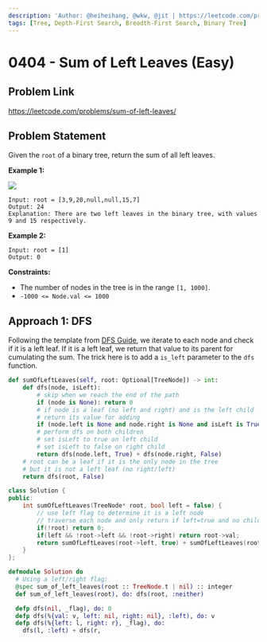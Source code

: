 ```yaml
---
description: 'Author: @heiheihang, @wkw, @jit | https://leetcode.com/problems/sum-of-left-leaves/'
tags: [Tree, Depth-First Search, Breadth-First Search, Binary Tree]
---
```


# 0404 - Sum of Left Leaves (Easy)

## Problem Link

https://leetcode.com/problems/sum-of-left-leaves/

## Problem Statement

Given the `root` of a binary tree, return the sum of all left leaves.

**Example 1:**

![](https://assets.leetcode.com/uploads/2021/04/08/leftsum-tree.jpg)

```
Input: root = [3,9,20,null,null,15,7]
Output: 24
Explanation: There are two left leaves in the binary tree, with values 9 and 15 respectively.
```

**Example 2:**

```
Input: root = [1]
Output: 0
```

**Constraints:**

- The number of nodes in the tree is in the range `[1, 1000]`.
- `-1000 <= Node.val <= 1000`

## Approach 1: DFS

Following the template from [DFS Guide](../../tutorials/graph-theory/depth-first-search), we iterate to each node and check if it is a left leaf. If it is a left leaf, we return that value to its parent for cumulating the sum. The trick here is to add a `is_left` parameter to the `dfs` function.

<Tabs>
<TabItem value="py" label="Python">
<SolutionAuthor name="@heiheihang"/>

```py
def sumOfLeftLeaves(self, root: Optional[TreeNode]) -> int:
    def dfs(node, isLeft):
        # skip when we reach the end of the path
        if (node is None): return 0
        # if node is a leaf (no left and right) and is the left child
        # return its value for adding
        if (node.left is None and node.right is None and isLeft is True): return node.val
        # perform dfs on both children
        # set isLeft to true on left child
        # set isLeft to false on right child
        return dfs(node.left, True) + dfs(node.right, False)
    # root can be a leaf if it is the only node in the tree
    # but it is not a left leaf (no right/left)
    return dfs(root, False)
```

</TabItem>

<TabItem value="cpp" label="C++">
<SolutionAuthor name="@wkw"/>

```cpp
class Solution {
public:
    int sumOfLeftLeaves(TreeNode* root, bool left = false) {
        // use left flag to determine it is a left node
        // traverse each node and only return if left=true and no child branches
        if(!root) return 0;
        if(left && !root->left && !root->right) return root->val;
        return sumOfLeftLeaves(root->left, true) + sumOfLeftLeaves(root->right, false);
    }
};
```

</TabItem>

<TabItem value="elixir" label="Elixir">
<SolutionAuthor name="@jit"/>

```elixir
defmodule Solution do
  # Using a left/right flag:
  @spec sum_of_left_leaves(root :: TreeNode.t | nil) :: integer
  def sum_of_left_leaves(root), do: dfs(root, :neither)

  defp dfs(nil, _flag), do: 0
  defp dfs(%{val: v, left: nil, right: nil}, :left), do: v
  defp dfs(%{left: l, right: r}, _flag), do:
    dfs(l, :left) + dfs(r,
```

</TabItem>
</Tabs>
